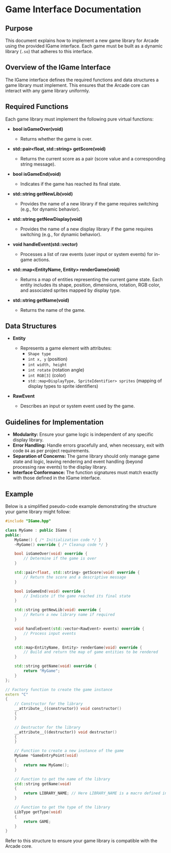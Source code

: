 # Game Interface Documentation

## Purpose
This document explains how to implement a new game library for Arcade using the provided IGame interface. Each game must be built as a dynamic library (`.so`) that adheres to this interface.

## Overview of the IGame Interface
The IGame interface defines the required functions and data structures a game library must implement. This ensures that the Arcade core can interact with any game library uniformly.

## Required Functions

Each game library must implement the following pure virtual functions:

- **bool isGameOver(void)**
  - Returns whether the game is over.

- **std::pair<float, std::string> getScore(void)**
  - Returns the current score as a pair (score value and a corresponding string message).

- **bool isGameEnd(void)**
  - Indicates if the game has reached its final state.

- **std::string getNewLib(void)**
  - Provides the name of a new library if the game requires switching (e.g., for dynamic behavior).

- **std::string getNewDisplay(void)**
  - Provides the name of a new display library if the game requires switching (e.g., for dynamic behavior).

- **void handleEvent(std::vector<RawEvent>)**
  - Processes a list of raw events (user input or system events) for in-game actions.

- **std::map<EntityName, Entity> renderGame(void)**
  - Returns a map of entities representing the current game state. Each entity includes its shape, position, dimensions, rotation, RGB color, and associated sprites mapped by display type.

- **std::string getName(void)**
  - Returns the name of the game.

## Data Structures

- **Entity**
  - Represents a game element with attributes:
    - `Shape type`
    - `int x, y` (position)
    - `int width, height`
    - `int rotate` (rotation angle)
    - `int RGB[3]` (color)
    - `std::map<DisplayType, SpriteIdentifier> sprites` (mapping of display types to sprite identifiers)

- **RawEvent**
  - Describes an input or system event used by the game.

## Guidelines for Implementation

- **Modularity:** Ensure your game logic is independent of any specific display library.
- **Error Handling:** Handle errors gracefully and, when necessary, exit with code `84` as per project requirements.
- **Separation of Concerns:** The game library should only manage game state and logic, leaving rendering and event handling (beyond processing raw events) to the display library.
- **Interface Conformance:** The function signatures must match exactly with those defined in the IGame interface.

## Example

Below is a simplified pseudo-code example demonstrating the structure your game library might follow:

```cpp
#include "IGame.hpp"

class MyGame : public IGame {
public:
    MyGame() { /* Initialization code */ }
    ~MyGame() override { /* Cleanup code */ }

    bool isGameOver(void) override {
        // Determine if the game is over
    }

    std::pair<float, std::string> getScore(void) override {
        // Return the score and a descriptive message
    }

    bool isGameEnd(void) override {
        // Indicate if the game reached its final state
    }

    std::string getNewLib(void) override {
        // Return a new library name if required
    }

    void handleEvent(std::vector<RawEvent> events) override {
        // Process input events
    }

    std::map<EntityName, Entity> renderGame(void) override {
        // Build and return the map of game entities to be rendered
    }

    std::string getName(void) override {
        return "MyGame";
    }
};

// Factory function to create the game instance
extern "C"
{
    // Constructor for the library
    __attribute__((constructor)) void constructor()
    {
    }

    // Destructor for the library
    __attribute__((destructor)) void destructor()
    {
    }

    // Function to create a new instance of the game
    MyGame *GameEntryPoint(void)
    {
        return new MyGame();
    }

    // Function to get the name of the library
    std::string getName(void)
    {
        return LIBRARY_NAME; // Here LIBRARY_NAME is a macro defined in your library
    }

    // Function to get the type of the library
    LibType getType(void)
    {
        return GAME;
    }
}
```

Refer to this structure to ensure your game library is compatible with the Arcade core.